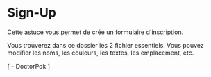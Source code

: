 # Sign-Up

Cette astuce vous permet de crée un formulaire d'inscription.

Vous trouverez dans ce dossier les 2 fichier essentiels. Vous pouvez modifier les noms, les couleurs, les textes, les emplacement, etc.

[ - DoctorPok ]
